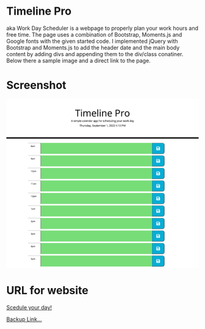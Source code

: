 # Timeline Pro

aka Work Day Scheduler is a webpage to properly plan your work hours and free time. The page uses a combination of Bootstrap, Moments.js and Google fonts with the given started code. I implemented jQuery with Bootstrap and Moments.js to add the header date and the main body content by adding divs and appending them to the div/class conatiner. Below there a sample image and a direct link to the page.

# Screenshot

![Timeline Pro](./assets/img/TimeLinePro.png)

# URL for website

[Scedule your day!](https://jblay10.github.io/Timeline-Pro/)

[Backup Link...](https://jblay10.github.io/Timeline-Pro/index.html)
